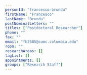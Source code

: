 ```yaml
---
personId: "francesco-brundu"
firstName: "Francesco"
lastName: "Brundu"
postNominalLetters: ""
titles: ["Postdoctoral Researcher"]
phone: ""
fax: ""
email: "fb2505@cumc.columbia.edu"
room: ""
researchAreas: []
tagList: []
appointments: []
groups: ["Research Staff"]
---
```

